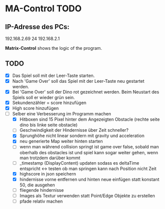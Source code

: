 ﻿# MA-Control TODO
## IP-Adresse des PCs:
192.168.2.69
24
192.168.2.1

**Matrix-Control** shows the logic of the program.
## TODO
- [x] Das Spiel soll mit der Leer-Taste starten.
- [x] Nach 'Game Over' soll das Spiel mit der Leer-Taste neu gestartet werden.
- [x] Bei 'Game Over' soll der Dino rot gezeichnet werden. Beim Neustart des Spiels soll er wieder grün sein.
- [x] Sekundenzähler = score hinzufügen
- [x] High score hinzufügen
- [ ] Selber eine Verbesserung im Programm machen
	- [x] Hitboxen sind 15 Pixel hinter dem Angezeigten Obstacle (rechte seite dino bis linke seite obstacle)
	- [ ] Geschwindigkeit der Hindernisse über Zeit schneller?
	- [X] Sprunghöhe nicht linear sondern mit gravity und acceleration
	- [x] neu generierte Map weiter hinten starten
	- [ ] wenn man während collision springt ist game over false, sobald man oberhalb des obstacles ist 
		  und spiel kann sogar weiter gehen, wenn man trotzdem darüber kommt
	- [ ] _timestamp (DisplayContent) updaten sodass es deltaTime entspricht 
		<-> testen ob man springen kann nach Position nicht Zeit
	- [x] highscore in json speichern
	- [x] hindernisse vorne entfernen und hinten neue einfügen statt konstant 50, die ausgehen
	- [ ] fliegende hindernisse
	- [ ] Images als Textur verwenden statt Point/Edge Objekte zu erstellen
	- [ ] pfade relativ machen